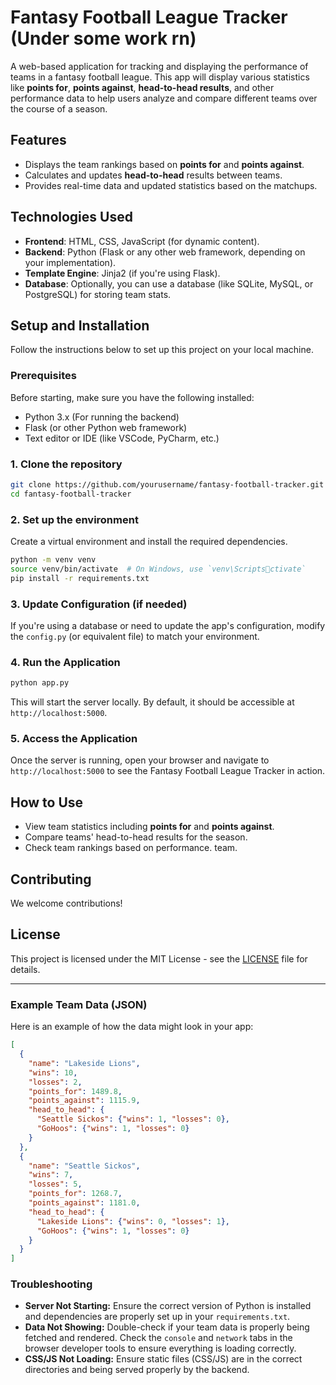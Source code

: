 
# Fantasy Football League Tracker (Under some work rn)

A web-based application for tracking and displaying the performance of teams in a fantasy football league. This app will display various statistics like **points for**, **points against**, **head-to-head results**, and other performance data to help users analyze and compare different teams over the course of a season.

## Features

- Displays the team rankings based on **points for** and **points against**.
- Calculates and updates **head-to-head** results between teams.
- Provides real-time data and updated statistics based on the matchups.

## Technologies Used

- **Frontend**: HTML, CSS, JavaScript (for dynamic content).
- **Backend**: Python (Flask or any other web framework, depending on your implementation).
- **Template Engine**: Jinja2 (if you're using Flask).
- **Database**: Optionally, you can use a database (like SQLite, MySQL, or PostgreSQL) for storing team stats.

## Setup and Installation

Follow the instructions below to set up this project on your local machine.

### Prerequisites

Before starting, make sure you have the following installed:
- Python 3.x (For running the backend)
- Flask (or other Python web framework)
- Text editor or IDE (like VSCode, PyCharm, etc.)

### 1. Clone the repository

```bash
git clone https://github.com/yourusername/fantasy-football-tracker.git
cd fantasy-football-tracker
```

### 2. Set up the environment

Create a virtual environment and install the required dependencies.

```bash
python -m venv venv
source venv/bin/activate  # On Windows, use `venv\Scriptsctivate`
pip install -r requirements.txt
```

### 3. Update Configuration (if needed)

If you're using a database or need to update the app's configuration, modify the `config.py` (or equivalent file) to match your environment.

### 4. Run the Application

```bash
python app.py
```

This will start the server locally. By default, it should be accessible at `http://localhost:5000`.

### 5. Access the Application

Once the server is running, open your browser and navigate to `http://localhost:5000` to see the Fantasy Football League Tracker in action.

## How to Use

- View team statistics including **points for** and **points against**.
- Compare teams' head-to-head results for the season.
- Check team rankings based on performance.
team.

## Contributing

We welcome contributions!

## License

This project is licensed under the MIT License - see the [LICENSE](LICENSE) file for details.

---

### Example Team Data (JSON)

Here is an example of how the data might look in your app:

```json
[
  {
    "name": "Lakeside Lions",
    "wins": 10,
    "losses": 2,
    "points_for": 1489.8,
    "points_against": 1115.9,
    "head_to_head": {
      "Seattle Sickos": {"wins": 1, "losses": 0},
      "GoHoos": {"wins": 1, "losses": 0}
    }
  },
  {
    "name": "Seattle Sickos",
    "wins": 7,
    "losses": 5,
    "points_for": 1268.7,
    "points_against": 1181.0,
    "head_to_head": {
      "Lakeside Lions": {"wins": 0, "losses": 1},
      "GoHoos": {"wins": 1, "losses": 0}
    }
  }
]
```

### Troubleshooting

- **Server Not Starting:** Ensure the correct version of Python is installed and dependencies are properly set up in your `requirements.txt`.
- **Data Not Showing:** Double-check if your team data is properly being fetched and rendered. Check the `console` and `network` tabs in the browser developer tools to ensure everything is loading correctly.
- **CSS/JS Not Loading:** Ensure static files (CSS/JS) are in the correct directories and being served properly by the backend.
